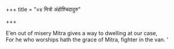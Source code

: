 +++
title = "०४ मित्रो अंहोश्चिदादुरु"

+++

E’en out of misery Mitra gives a way to dwelling at our case,  
For he who worships hath the grace of Mitra, fighter in the van. '

